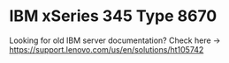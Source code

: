 # IBM xSeries 345 Type 8670

Looking for old IBM server documentation?
Check here -> https://support.lenovo.com/us/en/solutions/ht105742
